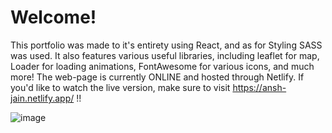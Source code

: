 # Welcome!

This portfolio was made to it's entirety using React, and as for Styling SASS was used. It also features various useful libraries, including leaflet for map, Loader for loading animations, FontAwesome for various icons, and much more! The web-page is currently ONLINE and hosted through Netlify. If you'd like to watch the live version, make sure to visit https://ansh-jain.netlify.app/  !!


![image](https://github.com/user-attachments/assets/fd638536-447d-4b5c-abde-936752784f23)



